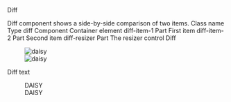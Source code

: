 Diff

Diff component shows a side-by-side comparison of two items.
Class name
Type
diff Component
Container element
diff-item-1
Part
First item
diff-item-2
Part
Second item
diff-resizer
Part
The resizer control
Diff

<figure className="diff aspect-16/9" tabIndex={0}>
  <div className="diff-item-1" role="img" tabIndex={0}>
    <img alt="daisy" src="https://img.daisyui.com/images/stock/photo-1560717789-0ac7c58ac90a.webp" />
  </div>
  <div className="diff-item-2" role="img">
    <img
      alt="daisy"
      src="https://img.daisyui.com/images/stock/photo-1560717789-0ac7c58ac90a-blur.webp" />
  </div>
  <div className="diff-resizer"></div>
</figure>

Diff text

<figure className="diff aspect-16/9" tabIndex={0}>
  <div className="diff-item-1" role="img" tabIndex={0}>
    <div className="bg-primary text-primary-content grid place-content-center text-9xl font-black">
      DAISY
    </div>
  </div>
  <div className="diff-item-2" role="img">
    <div className="bg-base-200 grid place-content-center text-9xl font-black">DAISY</div>
  </div>
  <div className="diff-resizer"></div>
</figure>
